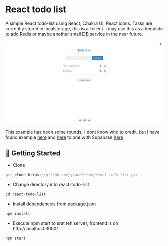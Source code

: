 # React todo list
A simple React todo-list using React, Chakra UI, React icons. Tasks are currently stored in localstorage, this is all client. I may use this as a template to add Redis or maybe another small DB service in the near future.

![image](readme/todolist.png)

This example has deon some rounds, I dont know who to credit, but I have found example [here](https://github.com/raminhuk/react-todo-list) and [here](https://github.com/erfjs/Todo-list) to one with Supabase [here](https://github.com/voidranjer/supabase-todo)

## 🚀 Getting Started

+ Clone  
```jsx
git clone https://github.com/jrandersen/react-todo-list.git
```
+ Change directory into react-todo-list
```jsx
cd react-todo-list
```
+ Install dependencies from package.json 
```jsx
npm install
```
+ Execute npm start to srat teh server, frontend is on  http://localhost:3000/
```jsx
npm start
```
